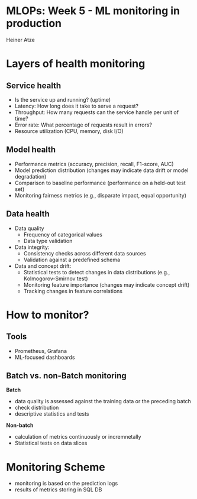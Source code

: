 # MLOPs: Week 5 - ML monitoring in production
Heiner Atze

# Layers of health monitoring

## Service health

- Is the service up and running? (uptime)
- Latency: How long does it take to serve a request?
- Throughput: How many requests can the service handle per unit of time?
- Error rate: What percentage of requests result in errors?
- Resource utilization (CPU, memory, disk I/O)

## Model health

- Performance metrics (accuracy, precision, recall, F1-score, AUC)
- Model prediction distribution (changes may indicate data drift or
  model degradation)
- Comparison to baseline performance (performance on a held-out test
  set)
- Monitoring fairness metrics (e.g., disparate impact, equal
  opportunity)

## Data health

- Data quality
  - Frequency of categorical values
  - Data type validation
- Data integrity:
  - Consistency checks across different data sources
  - Validation against a predefined schema
- Data and concept drift:
  - Statistical tests to detect changes in data distributions (e.g.,
    Kolmogorov-Smirnov test)
  - Monitoring feature importance (changes may indicate concept drift)
  - Tracking changes in feature correlations

# How to monitor?

## Tools

- Prometheus, Grafana
- ML-focused dashboards

## Batch vs. non-Batch monitoring

**Batch**

- data quality is assessed against the training data or the preceding
  batch
- check distribution
- descriptive statistics and tests

**Non-batch**

- calculation of metrics continuously or incremnetally
- Statistical tests on data slices

# Monitoring Scheme

- monitoring is based on the prediction logs
- results of metrics storing in SQL DB
